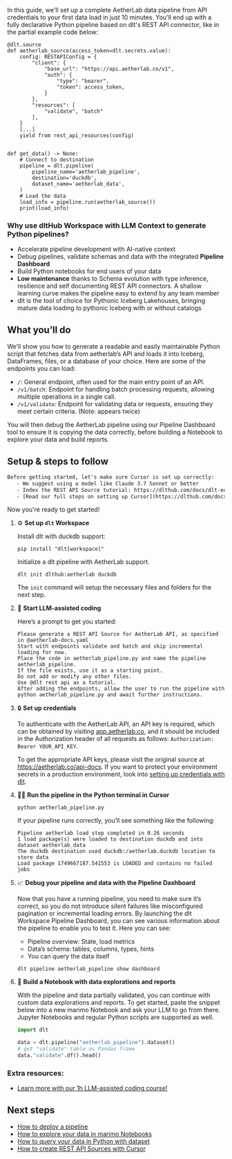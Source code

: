 In this guide, we'll set up a complete AetherLab data pipeline from API credentials to your first data load in just 10 minutes. You'll end up with a fully declarative Python pipeline based on dlt's REST API connector, like in the partial example code below:

```python-outcome
@dlt.source
def aetherlab_source(access_token=dlt.secrets.value):
    config: RESTAPIConfig = {
        "client": {
            "base_url": "https://api.aetherlab.co/v1",
            "auth": {
                "type": "bearer",
                "token": access_token,
            }
        },
        "resources": [
            "validate", "batch"
        ],
    }
    [...]
    yield from rest_api_resources(config)


def get_data() -> None:
    # Connect to destination
    pipeline = dlt.pipeline(
        pipeline_name='aetherlab_pipeline',
        destination='duckdb',
        dataset_name='aetherlab_data', 
    )
    # Load the data
    load_info = pipeline.run(aetherlab_source())
    print(load_info) 
```

### Why use dltHub Workspace with LLM Context to generate Python pipelines?

- Accelerate pipeline development with AI-native context
- Debug pipelines, validate schemas and data with the integrated **Pipeline Dashboard**
- Build Python notebooks for end users of your data
- **Low maintenance** thanks to Schema evolution with type inference, resilience and self documenting REST API connectors. A shallow learning curve makes the pipeline easy to extend by any team member
- dlt is the tool of choice for Pythonic Iceberg Lakehouses, bringing mature data loading to pythonic Iceberg with or without catalogs

## What you’ll do

We’ll show you how to generate a readable and easily maintainable Python script that fetches data from aetherlab’s API and loads it into Iceberg, DataFrames, files, or a database of your choice. Here are some of the endpoints you can load:

- `/`: General endpoint, often used for the main entry point of an API.
- `/v1/batch`: Endpoint for handling batch processing requests, allowing multiple operations in a single call.
- `/v1/validate`: Endpoint for validating data or requests, ensuring they meet certain criteria. (Note: appears twice)

You will then debug the AetherLab pipeline using our Pipeline Dashboard tool to ensure it is copying the data correctly, before building a Notebook to explore your data and build reports.

## Setup & steps to follow

```default
Before getting started, let's make sure Cursor is set up correctly:
   - We suggest using a model like Claude 3.7 Sonnet or better
   - Index the REST API Source tutorial: https://dlthub.com/docs/dlt-ecosystem/verified-sources/rest_api/ and add it to context as **@dlt rest api**
   - [Read our full steps on setting up Cursor](https://dlthub.com/docs/dlt-ecosystem/llm-tooling/cursor-restapi#23-configuring-cursor-with-documentation)
```

Now you're ready to get started!

1. ⚙️ **Set up `dlt` Workspace**
    
    Install dlt with duckdb support:
    ```shell
    pip install "dlt[workspace]"
    ```

    Initialize a dlt pipeline with AetherLab support.
    ```shell
    dlt init dlthub:aetherlab duckdb
    ```

    The `init` command will setup the necessary files and folders for the next step.
    
2. 🤠 **Start LLM-assisted coding**
    
    Here’s a prompt to get you started:
    
    ```prompt
    Please generate a REST API Source for AetherLab API, as specified in @aetherlab-docs.yaml 
    Start with endpoints validate and batch and skip incremental loading for now. 
    Place the code in aetherlab_pipeline.py and name the pipeline aetherlab_pipeline. 
    If the file exists, use it as a starting point. 
    Do not add or modify any other files. 
    Use @dlt rest api as a tutorial. 
    After adding the endpoints, allow the user to run the pipeline with python aetherlab_pipeline.py and await further instructions.
    ```

    
3. 🔒 **Set up credentials** 
    
    To authenticate with the AetherLab API, an API key is required, which can be obtained by visiting [app.aetherlab.co](https://app.aetherlab.co/), and it should be included in the Authorization header of all requests as follows: `Authorization: Bearer YOUR_API_KEY`.
    
    To get the appropriate API keys, please visit the original source at https://aetherlab.co/api-docs.
    If you want to protect your environment secrets in a production environment, look into [setting up credentials with dlt](https://dlthub.com/docs/walkthroughs/add_credentials).
    
4. 🏃‍♀️ **Run the pipeline in the Python terminal in Cursor**
    
    ```shell
    python aetherlab_pipeline.py
    ```
    
    If your pipeline runs correctly, you’ll see something like the following:
    
    ```shell
    Pipeline aetherlab load step completed in 0.26 seconds
    1 load package(s) were loaded to destination duckdb and into dataset aetherlab_data
    The duckdb destination used duckdb:/aetherlab.duckdb location to store data
    Load package 1749667187.541553 is LOADED and contains no failed jobs
    ```
    
5. 📈 **Debug your pipeline and data with the Pipeline Dashboard**

    Now that you have a running pipeline, you need to make sure it’s correct, so you do not introduce silent failures like misconfigured pagination or incremental loading errors. By launching the dlt Workspace Pipeline Dashboard, you can see various information about the pipeline to enable you to test it. Here you can see:
    - Pipeline overview: State, load metrics
    - Data’s schema: tables, columns, types, hints
    - You can query the data itself
    
    ```shell
    dlt pipeline aetherlab_pipeline show dashboard
    ```
    
6. 🐍 **Build a Notebook with data explorations and reports**

    With the pipeline and data partially validated, you can continue with custom data explorations and reports. To get started, paste the snippet below into a new marimo Notebook and ask your LLM to go from there. Jupyter Notebooks and regular Python scripts are supported as well.

    
    ```python
    import dlt

   data = dlt.pipeline("aetherlab_pipeline").dataset()
   # get "validate" table as Pandas frame
   data."validate".df().head()
    ```

### Extra resources:

- [Learn more with our 1h LLM-assisted coding course!](https://www.youtube.com/watch?v=GGid70rnJuM)

## Next steps

- [How to deploy a pipeline](https://dlthub.com/docs/walkthroughs/deploy-a-pipeline)
- [How to explore your data in marimo Notebooks](https://dlthub.com/docs/general-usage/dataset-access/marimo)
- [How to query your data in Python with dataset](https://dlthub.com/docs/general-usage/dataset-access/dataset)
- [How to create REST API Sources with Cursor](https://dlthub.com/docs/dlt-ecosystem/llm-tooling/cursor-restapi)
